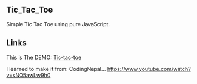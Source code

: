 ## Tic_Tac_Toe
Simple Tic Tac Toe using pure JavaScript.

## Links
This is The DEMO: [Tic-tac-toe](https://adam-books.github.io/Tic_Tac_Toe/)

I learned to make it from: CodingNepal...  https://www.youtube.com/watch?v=sNO5awLw9h0
